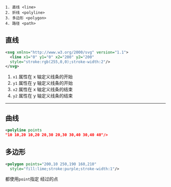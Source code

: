     1. 直线 <line>
    2. 折线 <polyline>
    3. 多边形 <polygon>
    4. 路径 <path>

直线
----------
```xml
<svg xmlns="http://www.w3.org/2000/svg" version="1.1">
  <line x1="0" y1="0" x2="200" y2="200"
  style="stroke:rgb(255,0,0);stroke-width:2"/>
</svg>
```

1. `x1` 属性在 x 轴定义线条的开始
2. `y1` 属性在 y 轴定义线条的开始
3. `x2` 属性在 x 轴定义线条的结束
4. `y2` 属性在 y 轴定义线条的结束



-----------

曲线
-------
```xml
<polyline points
"10 10,20 10,20 20,30 20,30 30,40 30,40 40"/>
```
多边形
-------
```xml
<polygon points="200,10 250,190 160,210"
  style="fill:lime;stroke:purple;stroke-width:1"/>
```
都使用`point`指定 经过的点
